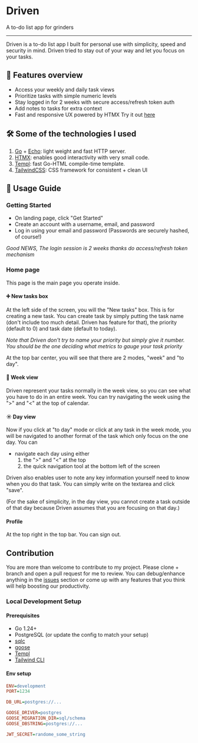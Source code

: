# Driven

A to-do list app for grinders

---

Driven is a to-do list app I built for personal use with simplicity, speed and security
in mind. Driven tried to stay out of your way and let you focus on your tasks.

## 🌟 Features overview
- Access your weekly and daily task views
- Prioritize tasks with simple numeric levels
- Stay logged in for 2 weeks with secure access/refresh token auth
- Add notes to tasks for extra context
- Fast and responsive UX powered by HTMX
Try it out [here](https://mfirx7bkff.us-east-1.awsapprunner.com/)

## 🛠️ Some of the technologies I used
1. [Go](https://go.dev/) + [Echo](https://echo.labstack.com/): light weight and fast HTTP server.
2. [HTMX](https://htmx.org/): enables good interactivity with very small code.
3. [Templ](https://templ.guide/): fast Go-HTML compile-time template.
4. [TailwindCSS](https://tailwindcss.com/): CSS framework for consistent + clean UI

## 🧭 Usage Guide
### Getting Started
- On landing page, click "Get Started"
- Create an account with a username, email, and password
- Log in using your email and password
  (Passwords are securely hashed, of course!)

*Good NEWS, The login session is 2 weeks thanks do access/refresh token mechanism*

### Home page
This page is the main page you operate inside.

#### ➕ New tasks box
At the left side of the screen, you will the "New tasks" box. This is for creating
a new task. You can create task by simply putting the task name (don't include too
much detail. Driven has feature for that), the priority (default to 0) and task date
(default to today).

*Note that Driven don't try to name your priority but simply give it number. You should
be the one deciding what metrics to gauge your task priority*

At the top bar center, you will see that there are 2 modes, "week" and "to day".

#### 📅 Week view
Driven represent your tasks normally in the week view, so you can see what you have
to do in an entire week. You can try navigating the week using the ">" and "<" at the
top of calendar.

#### ☀️ Day view
Now if you click at "to day" mode or click at any task in the week mode, you will be
navigated to another format of the task which only focus on the one day. You can
- navigate each day using either
  1. the ">" and "<" at the top
  2. the quick navigation tool at the bottom left of the screen

Driven also enables user to note any key information yourself need to know when you do that task.
You can simply write on the textarea and click "save".

(For the sake of simplicity, in the day view, you cannot create a task outside of that day
because Driven assumes that you are focusing on that day.)

#### Profile
At the top right in the top bar. You can sign out.

## Contribution
You are more than welcome to contribute to my project. Please clone + branch and
open a pull request for me to review. You can debug/enhance anything in the [issues](https://github.com/WaronLimsakul/Driven/issues)
section or come up with any features that you think will help boosting our productivity.

### Local Development Setup
#### Prerequisites
  - Go 1.24+
  - PostgreSQL (or update the config to match your setup)
  - [sqlc](https://github.com/sqlc-dev/sqlc)
  - [goose](https://github.com/pressly/goose)
  - [Templ](https://github.com/a-h/templ)
  - [Tailwind CLI](https://tailwindcss.com/docs/installation/tailwind-cli)

#### Env setup
```ini
ENV=development
PORT=1234

DB_URL=postgres://...

GOOSE_DRIVER=postgres
GOOSE_MIGRATION_DIR=sql/schema
GOOSE_DBSTRING=postgres://...

JWT_SECRET=randome_some_string
```
